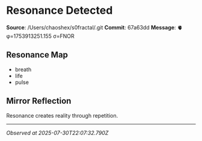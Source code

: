 # Resonance Detected

**Source**: /Users/chaoshex/s0fractal/.git
**Commit**: 67a63dd
**Message**: 🫀 φ=1753913251.155 σ=FNOR 

## Resonance Map
- breath
- life
- pulse

## Mirror Reflection
Resonance creates reality through repetition.

---
*Observed at 2025-07-30T22:07:32.790Z*
